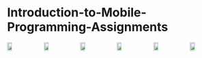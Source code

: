 # Introduction-to-Mobile-Programming-Assignments

<div style="display: flex; flex-wrap: wrap; justify-content: space-between;">
  <img src="https://github.com/ebrukilic61/Android-Programming-Assignments/assets/83811956/858e322c-5ce6-4d76-ba6c-239ce8fcd8e3" width="15%" />
  <img src="https://github.com/ebrukilic61/Android-Programming-Assignments/assets/83811956/37f70873-3ed8-4ce2-a73c-1ccc26d807bf" width="15%" />
  <img src="https://github.com/ebrukilic61/Android-Programming-Assignments/assets/83811956/3d15c420-6a92-44d5-9966-38235b35d18e" width="15%" />
  <img src="https://github.com/ebrukilic61/Android-Programming-Assignments/assets/83811956/5955d2cf-b91b-4f4e-94ea-c01f7ba4a76f" width="15%" />
  <img src="https://github.com/ebrukilic61/Android-Programming-Assignments/assets/83811956/c8a77f83-93c2-4d82-800a-251ae68dc157" width="15%" />
  <img src="https://github.com/ebrukilic61/Android-Programming-Assignments/assets/83811956/ac6c3bce-6031-4daa-b3ba-de8972098633" width="15%" />
</div>
